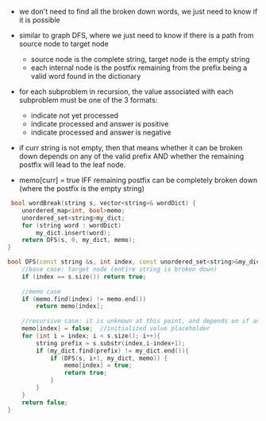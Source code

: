 - we don't need to find all the broken down words, we just need to know if it is possible
- similar to graph DFS, where we just need to know if there is a path from source node to target node
    - source node is the complete string, target node is the empty string 
    - each internal node is the postfix remaining from the prefix being a valid word found in the dictionary
- for each subproblem in recursion, the value associated with each subproblem must be one of the 3 formats:
    - indicate not yet processed
    - indicate processed and answer is positive
    - indicate processed and answer is negative
- if curr string is not empty, then that means whether it can be broken down depends on any of the valid prefix AND whether the remaining postfix will lead to the leaf node.


- memo[curr] = true IFF remaining postfix can be completely broken down (where the postfix is the empty string)

```cpp
 bool wordBreak(string s, vector<string>& wordDict) {
    unordered_map<int, bool>memo;
    unordered_set<string>my_dict;
    for (string word : wordDict)
        my_dict.insert(word);
    return DFS(s, 0, my_dict, memo);
}

bool DFS(const string &s, int index, const unordered_set<string>&my_dict, unordered_map<int,bool>&memo){
    //base case: target node (entire string is broken down)
    if (index == s.size()) return true;
    
    //memo case
    if (memo.find(index) != memo.end()) 
        return memo[index];
    
    //recursive case: it is unknown at this point, and depends on if any of its postfix can be broken down
    memo[index] = false;  //initialized value placeholder
    for (int i = index; i < s.size(); i++){ 
        string prefix = s.substr(index,i-index+1); 
        if (my_dict.find(prefix) != my_dict.end()){ 
            if (DFS(s, i+1, my_dict, memo)) { 
                memo[index] = true;
                return true;
            }
        }
    }
    return false;
}
```

